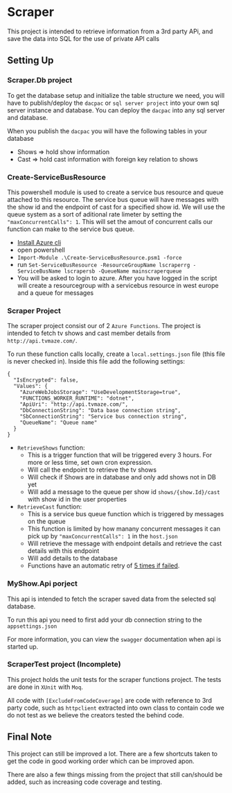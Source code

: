 # Scraper

This project is intended to retrieve information from a 3rd party APi, and save the data into SQL for the use of private API calls

## Setting Up

### Scraper.Db project

To get the database setup and initialize the table structure we need, you will have to publish/deploy the `dacpac` or `sql server project` into your own sql server instance and database. You can deploy the `dacpac` into any sql server and database.

When you publish the `dacpac` you will have the following tables in your database

- Shows => hold show information
- Cast => hold cast information with foreign key relation to shows

### Create-ServiceBusResource

This powershell module is used to create a service bus resource and queue attached to this resource. The service bus queue will have messages with the show id and the endpoint of cast for a specified show id. We will use the queue system as a sort of aditional rate limeter by setting the `"maxConcurrentCalls": 1`. This will set the amout of concurrent calls our function can make to the service bus queue.

- [Install Azure cli](https://docs.microsoft.com/nl-nl/cli/azure/install-azure-cli-windows?tabs=azure-cli)
- open powershell
- `Import-Module .\Create-ServiceBusResource.psm1 -force`
- run `Set-ServiceBusResource -ResourceGroupName lscraperrg -ServiceBusName lscrapersb -QueueName mainscraperqueue`
- You will be asked to login to azure. After you have logged in the script will create a resourcegroup with a servicebus resource in west europe and a queue for messages

### Scraper Project

The scraper project consist our of 2 `Azure Functions`. The project is intended to fetch tv shows and cast member details from `http://api.tvmaze.com/`. 

To run these function calls locally, create a `local.settings.json` file (this file is never checked in). Inside this file add the following settings:

```
{
  "IsEncrypted": false,
  "Values": {
    "AzureWebJobsStorage": "UseDevelopmentStorage=true",
    "FUNCTIONS_WORKER_RUNTIME": "dotnet",
    "ApiUri": "http://api.tvmaze.com/",
    "DbConnectionString": "Data base connection string",
    "SbConnectionString": "Service bus connection string",
    "QueueName": "Queue name"
  }
}
```

- `RetrieveShows` function:
    - This is a trigger function that will be triggered every 3 hours. For more or less time, set own cron expression.
    - Will call the endpoint to retrieve the tv shows
    - Will check if Shows are in database and only add shows not in DB yet
    - Will add a message to the queue per show id `shows/{show.Id}/cast` with show id in the user properties
- `RetrieveCast` function:
    - This is a service bus queue function which is triggered by messages on the queue
    - This function is limited by how manany concurrent messages it can pick up by `"maxConcurrentCalls": 1` in the `host.json`
    - Will retrieve the message with endpoint details and retrieve the cast details with this endpoint
    - Will add details to the database
    - Functions have an automatic retry of [5 times if failed](https://docs.microsoft.com/en-us/azure/azure-functions/functions-bindings-error-pages?tabs=csharp#triggers-with-additional-resiliency-or-retries).

### MyShow.Api porject

This api is intended to fetch the scraper saved data from the selected sql database.

To run this api you need to first add your db connection string to the `appsettings.json`

For more information, you can view the `swagger` documentation when api is started up.

### ScraperTest project (Incomplete)

This project holds the unit tests for the scraper functions project. The tests are done in `XUnit` with `Moq`.

All code with `[ExcludeFromCodeCoverage]` are code with reference to 3rd party code, such as `httpclient` extracted into own class to contain code we do not test as we believe the creators tested the behind code.

## Final Note

This project can still be improved a lot. There are a few shortcuts taken to get the code in good working order which can be improved apon.

There are also a few things missing from the project that still can/should be added, such as increasing code coverage and testing.